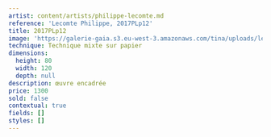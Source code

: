 ```yaml
---
artist: content/artists/philippe-lecomte.md
reference: 'Lecomte Philippe, 2017PLp12'
title: 2017PLp12
image: 'https://galerie-gaia.s3.eu-west-3.amazonaws.com/tina/uploads/lecomte-philippe/2017plp12.jpg'
technique: Technique mixte sur papier
dimensions:
  height: 80
  width: 120
  depth: null
description: œuvre encadrée
price: 1300
sold: false
contextual: true
fields: []
styles: []
---
```



